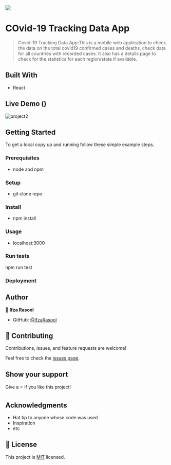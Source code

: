 ![](https://img.shields.io/badge/Microverse-blueviolet)

# COvid-19 Tracking Data App

> Covid-19 Tracking Data App:This is a mobile web application to check the data on the total covid19 confirmed cases and deaths, check data for all countries with recorded cases. It also has a details page to check for the statistics for each region/state if available.

## Built With

- React

## Live Demo ()

![project2](https://user-images.githubusercontent.com/93009273/165782363-20613337-33fb-4fe7-8833-560597a1c7e3.png)

## Getting Started

To get a local copy up and running follow these simple example steps.

### Prerequisites

- node and npm

### Setup

- git clone repo

### Install

- npm install

### Usage

- localhost:3000

### Run tests

npm run test

### Deployment

## Author

👤 **Ifza Rasool**

- GitHub: [@IfzaRasool](https://github.com/IfzaRasool)

## 🤝 Contributing

Contributions, issues, and feature requests are welcome!

Feel free to check the [issues page](../../issues/).

## Show your support

Give a ⭐️ if you like this project!

## Acknowledgments

- Hat tip to anyone whose code was used
- Inspiration
- etc

## 📝 License

This project is [MIT](./MIT.md) licensed.
